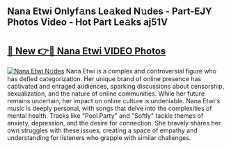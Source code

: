 ## Nana Etwi Onlyf𝚊ns Le𝚊ked N𝚞des - Part-EJY Photos Video - Hot Part Le𝚊ks aj51V

# <h2><a href="http://ac26750.deff.icu/?id=Nana+Etwi">🔗 New 👉🔴 Nana Etwi VIDEO Photos</a></h2>

[![Nana Etwi N𝚞des](https://i.imgur.com/rIISA9y.gif)](http://ac26750.deff.icu/?id=Nana+Etwi)
Nana Etwi is a complex and controversial figure who has defied categorization. Her unique brand of online presence has captivated and enraged audiences, sparking discussions about censorship, sexualization, and the nature of online communities. While her future remains uncertain, her impact on online culture is undeniable. Nana Etwi's music is deeply personal, with songs that delve into the complexities of mental health. Tracks like "Pool Party" and "Softly" tackle themes of anxiety, depression, and the desire for connection. She bravely shares her own struggles with these issues, creating a space of empathy and understanding for listeners who grapple with similar challenges.
